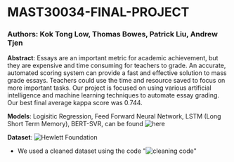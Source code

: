# MAST30034-FINAL-PROJECT

### Authors: Kok Tong Low, Thomas Bowes, Patrick Liu, Andrew Tjen

**Abstract**: Essays are an important metric for academic achievement, but they are expensive and time consuming for teachers to grade. An accurate, automated scoring system can provide a fast and effective solution to mass grade essays. Teachers could use the time and resource saved to focus on more important tasks. Our project is focused on using various artificial intelligence and machine learning techniques to automate essay grading. Our best final average kappa score was 0.744.

**Models**: Logisitic Regression, Feed Forward Neural Network, LSTM (Long Short Term Memory), BERT-SVR, can be found ![here](https://github.com/thomasbowes/MAST30034-FINAL-PROJECT/tree/master/Models)

**Dataset**: ![Hewlett Foundation](https://github.com/thomasbowes/MAST30034-FINAL-PROJECT/tree/master/dataset)

* We used a cleaned dataset using the code "![cleaning code](https://github.com/thomasbowes/MAST30034-FINAL-PROJECT/blob/master/cleaning%20code.ipynb)"





